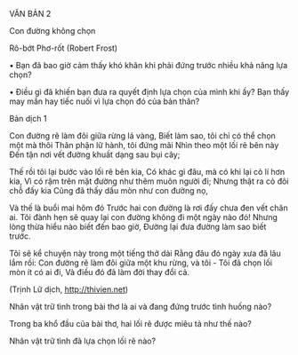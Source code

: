 VĂN BẢN 2

Con đường không chọn

Rô-bớt Phơ-rốt (Robert Frost)

• Bạn đã bao giờ cảm thấy khó khăn khi phải đứng trước nhiều khả năng lựa chọn?

• Điều gì đã khiến bạn đưa ra quyết định lựa chọn của mình khi ấy? Bạn thấy may mắn hay tiếc nuối vì lựa chọn đó của bản thân?

Bản dịch 1

Con đường rẽ làm đôi giữa rừng lá vàng,
Biết làm sao, tôi chỉ có thể chọn một mà thôi
Thân phận lữ hành, tôi đứng mãi
Nhìn theo một lối rẽ bên này
Đến tận nơi vết đường khuất dạng sau bụi cây;

Thế rồi tôi lại bước vào lối rẽ bên kia,
Có khác gì đâu, mà có khi lại cỏ lí hơn kia,
Vì có rậm trên mặt đường như thêm muôn người đi;
Nhưng thật ra cỏ đôi chỗ đấy kia
Cũng đã thấy dấu mòn như con đường nọ,

Và thế là buổi mai hôm đó
Trước hai con đường là rơi đấy chưa đen vết chân ai.
Tôi đành hẹn sẽ quay lại con đường không đi một ngày nào đó!
Nhưng lòng thừa hiểu nào biết đến bao giờ,
Đường lại đưa đường làm sao biết trước.

Tôi sẽ kể chuyện này trong một tiếng thở dài
Rằng đâu đó ngày xưa đã lâu lắm rồi:
Con đường rẽ làm đôi giữa một khu rừng, và tôi -
Tôi đã chọn lối mòn ít có ai đi,
Và điều đó đã làm đời thay đổi cả.

(Trịnh Lữ dịch, http://thivien.net)

Nhân vật trữ tình trong bài thơ là ai và đang đứng trước tình huống nào?

Trong ba khổ đầu của bài thơ, hai lối rẽ được miêu tả như thế nào?

Nhân vật trữ tình đã lựa chọn lối rẽ nào?